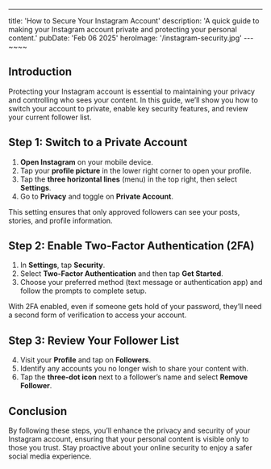 ---
title: 'How to Secure Your Instagram Account'
description: 'A quick guide to making your Instagram account private and protecting your personal content.'
pubDate: 'Feb 06 2025'
heroImage: '/instagram-security.jpg'
---~~~~

## Introduction

Protecting your Instagram account is essential to maintaining your privacy and controlling who sees your content. In this guide, we’ll show you how to switch your account to private, enable key security features, and review your current follower list.

## Step 1: Switch to a Private Account

1. **Open Instagram** on your mobile device.
2. Tap your **profile picture** in the lower right corner to open your profile.
3. Tap the **three horizontal lines** (menu) in the top right, then select **Settings**.
4. Go to **Privacy** and toggle on **Private Account**.

This setting ensures that only approved followers can see your posts, stories, and profile information.

## Step 2: Enable Two-Factor Authentication (2FA)

1. In **Settings**, tap **Security**.
2. Select **Two-Factor Authentication** and then tap **Get Started**.
3. Choose your preferred method (text message or authentication app) and follow the prompts to complete setup.

With 2FA enabled, even if someone gets hold of your password, they’ll need a second form of verification to access your account.

## Step 3: Review Your Follower List

4. Visit your **Profile** and tap on **Followers**.
5. Identify any accounts you no longer wish to share your content with.
6. Tap the **three-dot icon** next to a follower’s name and select **Remove Follower**.

## Conclusion

By following these steps, you’ll enhance the privacy and security of your Instagram account, ensuring that your personal content is visible only to those you trust. Stay proactive about your online security to enjoy a safer social media experience.